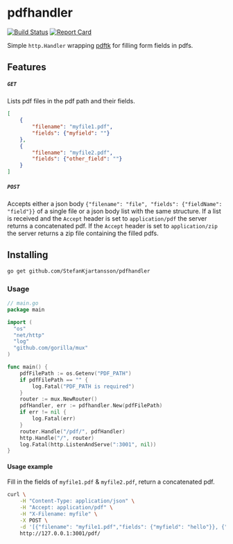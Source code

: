 # pdfhandler

[![Build Status](https://travis-ci.org/StefanKjartansson/pdfhandler.png?branch=master)](https://travis-ci.org/StefanKjartansson/pdfhandler)
[![Report Card](https://goreportcard.com/badge/github.com/StefanKjartansson/pdfhandler)](https://goreportcard.com/badge/github.com/StefanKjartansson/pdfhandler)

Simple `http.Handler` wrapping [pdftk](https://www.pdflabs.com/tools/pdftk-the-pdf-toolkit/) for filling form fields in pdfs. 

## Features

##### `GET` 

Lists pdf files in the pdf path and their fields.

```json
[
	{
		"filename": "myfile1.pdf",
		"fields": {"myfield": ""}
	}, 
	{
		"filename": "myfile2.pdf",
		"fields": {"other_field": ""}
	}
]
```

##### `POST`

Accepts either a json body `{"filename": "file", "fields": {"fieldName": "field"}}` of a single file or a json body list with the same structure. If a list is received and the `Accept` header is set to `application/pdf` the server returns a concatenated pdf. If the `Accept` header is set to `application/zip` the server returns a zip file containing the filled pdfs.

## Installing

```bash
go get github.com/StefanKjartansson/pdfhandler
```

### Usage

```go
// main.go
package main

import (
  "os"	
  "net/http"
  "log"
  "github.com/gorilla/mux"
)

func main() {
	pdfFilePath := os.Getenv("PDF_PATH")
	if pdfFilePath == "" {
		log.Fatal("PDF_PATH is required")
	}
	router := mux.NewRouter()
	pdfHandler, err := pdfhandler.New(pdfFilePath)
	if err != nil {
		log.Fatal(err)
	}
	router.Handle("/pdf/", pdfHandler)
	http.Handle("/", router)
  	log.Fatal(http.ListenAndServe(":3001", nil))
}
```

#### Usage example

Fill in the fields of `myfile1.pdf` & `myfile2.pdf`, return a concatenated pdf.

```bash
curl \
    -H "Content-Type: application/json" \
    -H "Accept: application/pdf" \
    -H "X-Filename: myfile" \
    -X POST \
    -d '[{"filename": "myfile1.pdf","fields": {"myfield": "hello"}}, {"filename": "myfile2.pdf","fields": {"other_field": "world"}}]' \
    http://127.0.0.1:3001/pdf/
```
